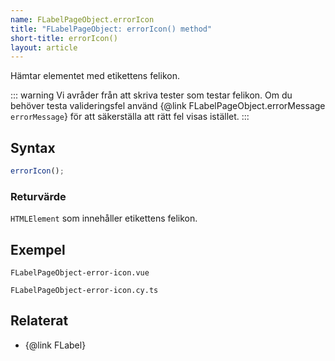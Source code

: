 ```yaml
---
name: FLabelPageObject.errorIcon
title: "FLabelPageObject: errorIcon() method"
short-title: errorIcon()
layout: article
---
```


Hämtar elementet med etikettens felikon.

::: warning
Vi avråder från att skriva tester som testar felikon.
Om du behöver testa valideringsfel använd {@link FLabelPageObject.errorMessage `errorMessage`} för att säkerställa att rätt fel visas istället.
:::

## Syntax

```ts
errorIcon();
```

### Returvärde

`HTMLElement` som innehåller etikettens felikon.

## Exempel

```import static
FLabelPageObject-error-icon.vue
```

```import
FLabelPageObject-error-icon.cy.ts
```

## Relaterat

- {@link FLabel}
